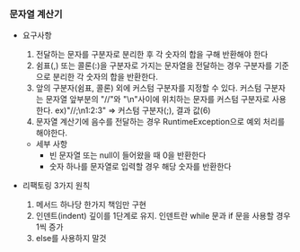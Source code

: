 ### 문자열 계산기

- 요구사항

  1. 전달하는 문자를 구분자로 분리한 후 각 숫자의 합을 구해 반환해야 한다
  2. 쉼표(,) 또는 콜론(:)을 구분자로 가지는 문자열을 전달하는 경우 구분자를 기준으로 분리한 각 숫자의 합을 반환한다.
  3. 앞의 구분자(쉼표, 콜론) 외에 커스텀 구분자를 지정할 수 있다.
     커스텀 구분자는 문자열 앞부분의 "//"와 "\n"사이에 위치하는 문자를 커스텀 구분자로 사용한다.
     ex)"//;\n1:2:3" => 커스텀 구분자(;), 결과 값(6)
  4. 문자열 계산기에 음수를 전달하는 경우 RuntimeException으로 예외 처리를 해야한다.

  - 세부 사항
    - 빈 문자열 또는 null이 들어왔을 때 0을 반환한다
    - 숫자 하나를 문자열로 입력할 경우 해당 숫자를 반환한다



- 리팩토링 3가지 원칙
  1. 메서드 하나당 한가지 책임만 구현
  2. 인덴트(indent) 깊이를 1단계로 유지. 인덴트란 while 문과 if 문을 사용할 경우 1씩 증가
  3. else를 사용하지 말것